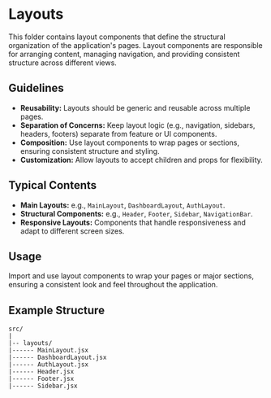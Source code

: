 # Layouts

This folder contains layout components that define the structural organization of the application's pages. Layout components are responsible for arranging content, managing navigation, and providing consistent structure across different views.

## Guidelines

- **Reusability:** Layouts should be generic and reusable across multiple pages.
- **Separation of Concerns:** Keep layout logic (e.g., navigation, sidebars, headers, footers) separate from feature or UI components.
- **Composition:** Use layout components to wrap pages or sections, ensuring consistent structure and styling.
- **Customization:** Allow layouts to accept children and props for flexibility.

## Typical Contents

- **Main Layouts:** e.g., `MainLayout`, `DashboardLayout`, `AuthLayout`.
- **Structural Components:** e.g., `Header`, `Footer`, `Sidebar`, `NavigationBar`.
- **Responsive Layouts:** Components that handle responsiveness and adapt to different screen sizes.

## Usage

Import and use layout components to wrap your pages or major sections, ensuring a consistent look and feel throughout the application.

## Example Structure

```
src/
|
|-- layouts/
|------ MainLayout.jsx
|------ DashboardLayout.jsx
|------ AuthLayout.jsx
|------ Header.jsx
|------ Footer.jsx
|------ Sidebar.jsx
```
